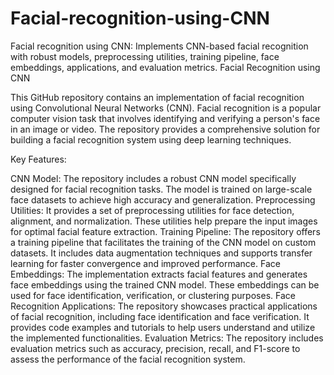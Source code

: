 # Facial-recognition-using-CNN
 Facial recognition using CNN: Implements CNN-based facial recognition with robust models, preprocessing utilities, training pipeline, face embeddings, applications, and evaluation metrics.
Facial Recognition using CNN

This GitHub repository contains an implementation of facial recognition using Convolutional Neural Networks (CNN). Facial recognition is a popular computer vision task that involves identifying and verifying a person's face in an image or video. The repository provides a comprehensive solution for building a facial recognition system using deep learning techniques.

Key Features:

CNN Model: The repository includes a robust CNN model specifically designed for facial recognition tasks. The model is trained on large-scale face datasets to achieve high accuracy and generalization.
Preprocessing Utilities: It provides a set of preprocessing utilities for face detection, alignment, and normalization. These utilities help prepare the input images for optimal facial feature extraction.
Training Pipeline: The repository offers a training pipeline that facilitates the training of the CNN model on custom datasets. It includes data augmentation techniques and supports transfer learning for faster convergence and improved performance.
Face Embeddings: The implementation extracts facial features and generates face embeddings using the trained CNN model. These embeddings can be used for face identification, verification, or clustering purposes.
Face Recognition Applications: The repository showcases practical applications of facial recognition, including face identification and face verification. It provides code examples and tutorials to help users understand and utilize the implemented functionalities.
Evaluation Metrics: The repository includes evaluation metrics such as accuracy, precision, recall, and F1-score to assess the performance of the facial recognition system.
